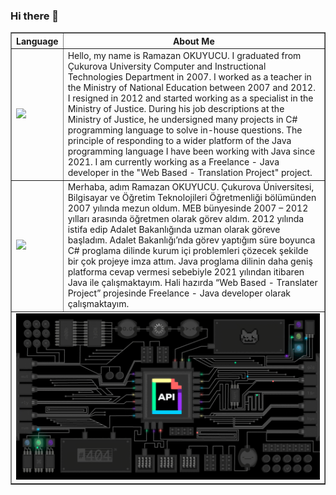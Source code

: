 ### Hi there 👋

<table border="1" width="70%" cellpadding="10" cellspacing="10">
	<thead>
	<tr>
	<th>Language</th>
	<th>About Me</th>
	</tr>
	</thead>
	<tbody>
	<tr>
	<td><a target="_blank" rel="noopener noreferrer nofollow" href="https://camo.githubusercontent.com/e4ee91f0ff84be0c239e5da951188b599a30ffbfb5c14453f35d1f027c05fbaa/68747470733a2f2f626577657262756e672e636f2f77702d636f6e74656e742f75706c6f6164732f323031382f30372f626577657262756e672d656e676c697363682e6a7067"><img src="https://camo.githubusercontent.com/e4ee91f0ff84be0c239e5da951188b599a30ffbfb5c14453f35d1f027c05fbaa/68747470733a2f2f626577657262756e672e636f2f77702d636f6e74656e742f75706c6f6164732f323031382f30372f626577657262756e672d656e676c697363682e6a7067" width="96" data-canonical-src="https://bewerbung.co/wp-content/uploads/2018/07/bewerbung-englisch.jpg" style="max-width: 100%;"></a></td>
	<td> Hello, my name is Ramazan OKUYUCU. I graduated from Çukurova University Computer and Instructional Technologies Department in 2007. I worked as a teacher in the Ministry of National Education between 2007 and 2012. I resigned in 2012 and started working as a specialist in the Ministry of Justice. During his job descriptions at the Ministry of Justice, he undersigned many projects in C# programming language to solve in-house questions. The principle of responding to a wider platform of the Java programming language I have been working with Java since 2021. I am currently working as a Freelance - Java developer in the "Web Based - Translation Project" project.
	</td>
	</tr>
	<tr>
	<td><a target="_blank" rel="noopener noreferrer nofollow" href="https://camo.githubusercontent.com/c06e594fbb2bbca14c410603c2ef8ac187dc45aacbfb9cda60d7675b113b1dbb/68747470733a2f2f75706c6f61642e77696b696d656469612e6f72672f77696b6970656469612f636f6d6d6f6e732f7468756d622f622f62342f466c61675f6f665f5475726b65792e7376672f3132303070782d466c61675f6f665f5475726b65792e7376672e706e67"><img src="https://camo.githubusercontent.com/c06e594fbb2bbca14c410603c2ef8ac187dc45aacbfb9cda60d7675b113b1dbb/68747470733a2f2f75706c6f61642e77696b696d656469612e6f72672f77696b6970656469612f636f6d6d6f6e732f7468756d622f622f62342f466c61675f6f665f5475726b65792e7376672f3132303070782d466c61675f6f665f5475726b65792e7376672e706e67" width="96" data-canonical-src="https://upload.wikimedia.org/wikipedia/commons/thumb/b/b4/Flag_of_Turkey.svg/1200px-Flag_of_Turkey.svg.png" style="max-width: 100%;"></a></td>
	<td>Merhaba, adım Ramazan OKUYUCU. Çukurova Üniversitesi, Bilgisayar ve Öğretim Teknolojileri Öğretmenliği bölümünden 2007 yılında mezun oldum. MEB bünyesinde 2007 – 2012 yılları arasında öğretmen olarak görev aldım. 2012 yılında istifa edip Adalet Bakanlığında uzman olarak göreve başladım. Adalet Bakanlığı’nda görev yaptığım süre boyunca C# proglama dilinde kurum içi problemleri çözecek şekilde bir çok projeye imza attım. Java proglama dilinin daha geniş platforma cevap vermesi sebebiyle 2021 yılından itibaren Java ile çalışmaktayım. Hali hazırda “Web Based - Translater Project” projesinde Freelance - Java developer olarak çalışmaktayım. </td>
</tr>
		<tr>
			<td colspan="2"><a href="https://github.com/okuyucuRamazan"><img src="https://github.com/b-tekinli/b-tekinli/blob/main/img/api.gif"></a></img>
			</td>
		</tr>
	</tbody>
	</table>


<!--
**okuyucuRamazan/okuyucuRamazan** is a ✨ _special_ ✨ repository because its `README.md` (this file) appears on your GitHub profile.

Here are some ideas to get you started:

- 🔭 I’m currently working on ...
- 🌱 I’m currently learning ...
- 👯 I’m looking to collaborate on ...
- 🤔 I’m looking for help with ...
- 💬 Ask me about ...
- 📫 How to reach me: ...
- 😄 Pronouns: ...
- ⚡ Fun fact: ...
-->
